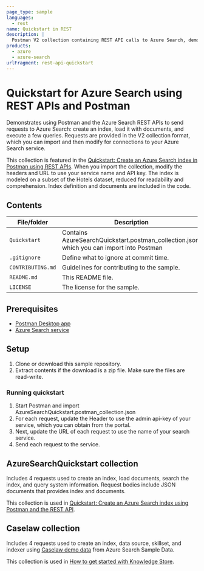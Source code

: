 ```yaml
---
page_type: sample
languages:
  - rest
name: Quickstart in REST
description: |
  Postman V2 collection containing REST API calls to Azure Search, demonstrating index definition, data ingestion, and query execution.
products:
  - azure
  - azure-search
urlFragment: rest-api-quickstart
---
```


# Quickstart for Azure Search using REST APIs and Postman

Demonstrates using Postman and the Azure Search REST APIs to send requests to Azure Search: create an index, load it with documents, and execute a few queries. Requests are provided in the V2 collection format, which you can import and then modify for connections to your Azure Search service.

This collection is featured in the [Quickstart: Create an Azure Search index in Postman using REST APIs](https://docs.microsoft.com/azure/search/search-get-started-postman). When you import the collection, modify the headers and URL to use your service name and API key. The index is modeled on a subset of the Hotels dataset, reduced for readability and comprehension. Index definition and documents are included in the code.

## Contents

| File/folder | Description |
|-------------|-------------|
| `Quickstart`       | Contains AzureSearchQuickstart.postman_collection.json, which you can import into Postman |
| `.gitignore` | Define what to ignore at commit time. |
| `CONTRIBUTING.md` | Guidelines for contributing to the sample. |
| `README.md` | This README file. |
| `LICENSE`   | The license for the sample. |

## Prerequisites

- [Postman Desktop app](https://www.getpostman.com/)
- [Azure Search service](https://docs.microsoft.com/azure/search/search-create-service-portal)

## Setup

1. Clone or download this sample repository.
1. Extract contents if the download is a zip file. Make sure the files are read-write.

### Running quickstart
1. Start Postman and import AzureSearchQuickstart.postman_collection.json
1. For each request, update the Header to use the admin api-key of your service, which you can obtain from the portal.
1. Next, update the URL of each request to use the name of your search service.
1. Send each request to the service.







## AzureSearchQuickstart collection

Includes 4 requests used to create an index, load documents, search the index, and query system information. Request bodies include JSON documents that provides index and documents.  

This collection is used in [Quickstart: Create an Azure Search index using Postman and the REST API](https://docs.microsoft.com/azure/search/search-get-started-postman).


## Caselaw collection

Includes 4 requests used to create an index, data source, skillset, and indexer using [Caselaw demo data](https://github.com/Azure-Samples/azure-search-sample-data/tree/master/caselaw) from Azure Search Sample Data.

This collection is used in [How to get started with Knowledge Store](https://docs.microsoft.com/azure/search/knowledge-store-howto).
